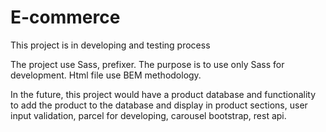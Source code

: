 # E-commerce

This project is in developing and testing  process 


The project use Sass, prefixer. The purpose is to use only Sass for development. Html file use BEM methodology.


In the future, this project would have a product database and functionality to add the product to the database and display in product sections, user input validation, parcel for developing, carousel bootstrap, rest api.
